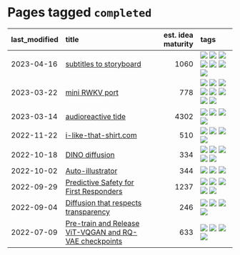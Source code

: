 # Pages tagged `completed`

|last_modified|title|est. idea maturity|tags
|:---|:---|---:|:---|
|2023-04-16|[subtitles to storyboard](../subtitles-to-storyboard.md)|1060|[![](https://img.shields.io/badge/tag-accessibility-da6994)](../tags/accessibility.md) [![](https://img.shields.io/badge/tag-animation-a4124b)](../tags/animation.md) [![](https://img.shields.io/badge/tag-completed-53417a)](../tags/completed.md) [![](https://img.shields.io/badge/tag-opensource-c4fb38)](../tags/opensource.md) [![](https://img.shields.io/badge/tag-prompting-ff6770)](../tags/prompting.md) [![](https://img.shields.io/badge/tag-tooling-997e5)](../tags/tooling.md) [![](https://img.shields.io/badge/tag-wip-4bcfd8)](../tags/wip.md)|
|2023-03-22|[mini RWKV port](../rust_rwkv.md)|778|[![](https://img.shields.io/badge/tag-RNN-76bb24)](../tags/RNN.md) [![](https://img.shields.io/badge/tag-completed-53417a)](../tags/completed.md) [![](https://img.shields.io/badge/tag-experimental-4d35f9)](../tags/experimental.md) [![](https://img.shields.io/badge/tag-ggml-496a1)](../tags/ggml.md) [![](https://img.shields.io/badge/tag-mobilenet-683f3)](../tags/mobilenet.md) [![](https://img.shields.io/badge/tag-model_compression-96bcc)](../tags/model_compression.md) [![](https://img.shields.io/badge/tag-tooling-997e5)](../tags/tooling.md) [![](https://img.shields.io/badge/tag-wip-4bcfd8)](../tags/wip.md)|
|2023-03-14|[audioreactive tide](../audioreactive_tide.md)|4302|[![](https://img.shields.io/badge/tag-animation-a4124b)](../tags/animation.md) [![](https://img.shields.io/badge/tag-completed-53417a)](../tags/completed.md) [![](https://img.shields.io/badge/tag-experimental-4d35f9)](../tags/experimental.md) [![](https://img.shields.io/badge/tag-publication-834fc2)](../tags/publication.md)|
|2022-11-22|[i-like-that-shirt.com](../ilikethatshirt.com.md)|510|[![](https://img.shields.io/badge/tag-accessibility-da6994)](../tags/accessibility.md) [![](https://img.shields.io/badge/tag-completed-53417a)](../tags/completed.md) [![](https://img.shields.io/badge/tag-publicgood-2b1421)](../tags/publicgood.md) [![](https://img.shields.io/badge/tag-tooling-997e5)](../tags/tooling.md)|
|2022-10-18|[DINO diffusion](../DINO-diffusion.md)|334|[![](https://img.shields.io/badge/tag-completed-53417a)](../tags/completed.md) [![](https://img.shields.io/badge/tag-experimental-4d35f9)](../tags/experimental.md) [![](https://img.shields.io/badge/tag-nerf-a9524c)](../tags/nerf.md) [![](https://img.shields.io/badge/tag-tooling-997e5)](../tags/tooling.md) [![](https://img.shields.io/badge/tag-wip-4bcfd8)](../tags/wip.md)|
|2022-10-02|[Auto-illustrator](../auto-illustrator.md)|344|[![](https://img.shields.io/badge/tag-completed-53417a)](../tags/completed.md) [![](https://img.shields.io/badge/tag-prompting-ff6770)](../tags/prompting.md) [![](https://img.shields.io/badge/tag-tooling-997e5)](../tags/tooling.md)|
|2022-09-29|[Predictive Safety for First Responders](../safety-officer.md)|1237|[![](https://img.shields.io/badge/tag-completed-53417a)](../tags/completed.md) [![](https://img.shields.io/badge/tag-dataset-fda5ff)](../tags/dataset.md) [![](https://img.shields.io/badge/tag-publication-834fc2)](../tags/publication.md) [![](https://img.shields.io/badge/tag-publicgood-2b1421)](../tags/publicgood.md) [![](https://img.shields.io/badge/tag-wip-4bcfd8)](../tags/wip.md)|
|2022-09-04|[Diffusion that respects transparency](../diffusion-that-respects-transparency.md)|246|[![](https://img.shields.io/badge/tag-completed-53417a)](../tags/completed.md) [![](https://img.shields.io/badge/tag-diffusion-b08442)](../tags/diffusion.md) [![](https://img.shields.io/badge/tag-image_processing-fe4dc)](../tags/image_processing.md) [![](https://img.shields.io/badge/tag-transparency-e6ab9)](../tags/transparency.md)|
|2022-07-09|[Pre-train and Release ViT-VQGAN and RQ-VAE checkpoints](../pretrained_vit-vqgan_checkpoints.md)|633|[![](https://img.shields.io/badge/tag-completed-53417a)](../tags/completed.md) [![](https://img.shields.io/badge/tag-dataset-fda5ff)](../tags/dataset.md) [![](https://img.shields.io/badge/tag-prompting-ff6770)](../tags/prompting.md) [![](https://img.shields.io/badge/tag-tooling-997e5)](../tags/tooling.md)|